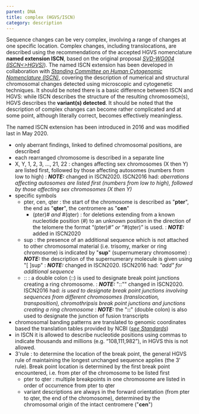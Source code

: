 ```yaml
---
parent: DNA
title: complex (HGVS/ISCN)
category: description
---
```


Sequence changes can be very complex, involving a range of changes at one specific location. Complex changes, including translocations, are described using the recommendations of the accepted HGVS nomenclature **named extension ISCN**, based on the original proposal [_SVD-WG004 (ISCN<>HGVS)_](/bg-material/consultation/svd-wg004/)). The named ISCN extension has been developed in collaboration with [_Standing Committee on Human Cytogenomic Nomenclature (ISCN)_](/bg-material/consultation/ISCN/), covering the description of numerical and structural chromosomal changes detected using microscopic and cytogenetic techniques. It should be noted there is a basic difference between ISCN and HGVS: while ISCN describes the structure of the resulting chromosome(s), HGVS describes the **variant(s) detected**. It should be noted that the description of complex changes can become rather complicated and at some point, although literally correct, becomes effectively meaningless.<br>

The named ISCN extension has been introduced in 2016 and was modified last in May 2020.<br>

*	only aberrant findings, linked to defined chromosomal positions, are described
*	each rearranged chromosome is described in a separate line
*	X, Y, 1, 2, 3, ..., 21, 22
	:	changes affecting sex chromosomes (X then Y) are listed first, followed by those affecting autosomes (numbers from low to high)
	:	_**NOTE:**_	changed in ISCN2020. ISCN2016 had: _aberrations affecting autosomes are listed first (numbers from low to high), followed by those affecting sex chromosomes (X then Y)_
*	specific symbols
	*	pter, cen, qter
		:	the start of the chromosome is described as "**pter**", the end as "**qter**", the centromere as "**cen**"
		*	(pter)_# and #_(qter)
			:	for deletions extending from a known nucleotide position (#) to an unknown position in the direction of the telomere the format “(pter)_#” or “#_(qter)” is used.
		:	_**NOTE:**_	added in ISCN2020
	*	sup
		:	the presence of an additional sequence which is not attached to other chromosomal material (i.e. trisomy, marker or ring chromosome) is indicated by "**sup**" (supernumerary chromosome)
		:	_**NOTE:**_	the description of the supernumerary molecule is given using "[ ]sup"
		:	_**NOTE:**_	changed in ISCN2020. ISCN2016 had: _"add" for additional sequence_
	*	::
		:	a double colon (::) is used to designate break point junctions creating a ring chromosome.
		:	_**NOTE:**_	"::"" changed in ISCN2020. ISCN2016 had: _is used to designate break point junctions involving sequences from different chromosomes (translocation, transposition), chromothripsis break point junctions and junctions creating a ring chromosome_
		:	_**NOTE:**_	the "**::**" (double colon) is also used to designate the junction of fusion transcripts
*	chromosomal banding patterns are translated to genomic coordinates based the translation tables provided by NCBI ([_see Standards_](bg-material/standards/#ISCN))
*	in ISCN it is allowed to describe nucleotide positions using commas to indicate thousands and millions (e.g. “108,111,982”), in HGVS this is not allowed.
*	3'rule
	:	to determine the location of the break point, the general HGVS rule of maintaining the longest unchanged sequence applies (the 3' rule). Break point location is determined by the first break point encountered, i.e. from pter of the chromosome to be listed first
	*	pter to qter
		:	multiple breakpoints in one chromosome are listed in order of occurrence from pter to qter
	*	variant descriptions are always in the forward orientation (from pter to qter, the end of the chromosome), determined by the chromosomal origin of the intact centromere ("**cen**")
